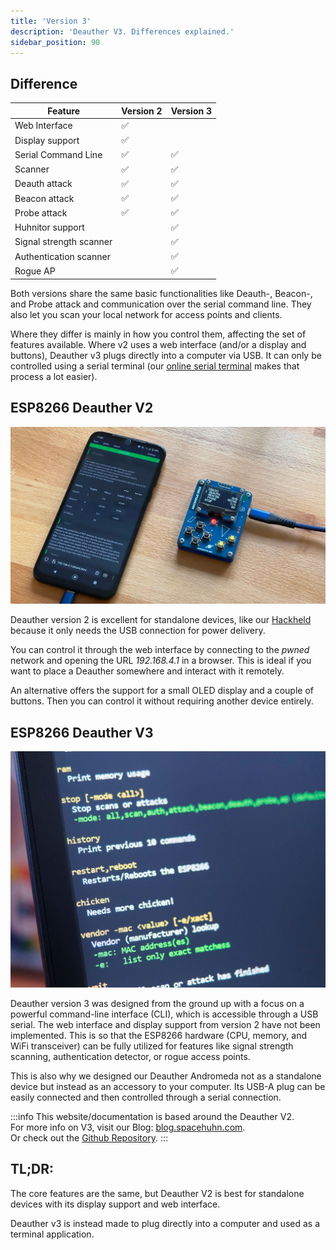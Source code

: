 ```yaml
---
title: 'Version 3'
description: 'Deauther V3. Differences explained.'
sidebar_position: 90
---
```


## Difference

| Feature | Version 2 | Version 3|
| ------- | ---------- | --------- | 
| Web Interface | ✅ | |
| Display support | ✅ | |
| Serial Command Line | ✅ | ✅ |
| Scanner | ✅ | ✅ |
| Deauth attack | ✅ | ✅ |
| Beacon attack | ✅ | ✅ |
| Probe attack | ✅ | ✅ |
| Huhnitor support | | ✅ |
| Signal strength scanner | | ✅ |
| Authentication scanner | | ✅ |
| Rogue AP | | ✅ |

Both versions share the same basic functionalities like Deauth-, Beacon-, and Probe attack and communication over the serial command line. They also let you scan your local network for access points and clients. 

Where they differ is mainly in how you control them, affecting the set of features available.
Where v2 uses a web interface (and/or a display and buttons), Deauther v3 plugs directly into a computer via USB. It can only be controlled using a serial terminal (our [online serial terminal](https://serial.huhn.me) makes that process a lot easier).

## ESP8266 Deauther V2

![Using Deauther V2 Web-Interface on an Android phone](/img/deautherv3/v2.jpg)

Deauther version 2 is excellent for standalone devices, like our [Hackheld](https://www.youtube.com/watch?v=3gI2dTkNN_A) because it only needs the USB connection for power delivery. 

You can control it through the web interface by connecting to the *pwned* network and opening the URL *192.168.4.1* in a browser. This is ideal if you want to place a Deauther somewhere and interact with it remotely.

An alternative offers the support for a small OLED display and a couple of buttons. Then you can control it without requiring another device entirely.

## ESP8266 Deauther V3

![Huhnitor interface](/img/deautherv3/v3.jpg)

Deauther version 3 was designed from the ground up with a focus on a powerful command-line interface (CLI), which is accessible through a USB serial. 
The web interface and display support from version 2 have not been implemented. This is so that the ESP8266 hardware (CPU, memory, and WiFi transceiver) can be fully utilized for features like signal strength scanning, authentication detector, or rogue access points. 

This is also why we designed our Deauther Andromeda not as a standalone device but instead as an accessory to your computer. Its USB-A plug can be easily connected and then controlled through a serial connection.

:::info
This website/documentation is based around the Deauther V2.  
For more info on V3, visit our Blog: [blog.spacehuhn.com](https://blog.spacehuhn.com/series/deautherv3).  
Or check out the [Github Repository](https://github.com/SpacehuhnTech/esp8266_deauther/tree/v3). 
:::

## TL;DR:

The core features are the same, but Deauther V2 is best for standalone devices with its display support and web interface. 

Deauther v3 is instead made to plug directly into a computer and used as a terminal application.